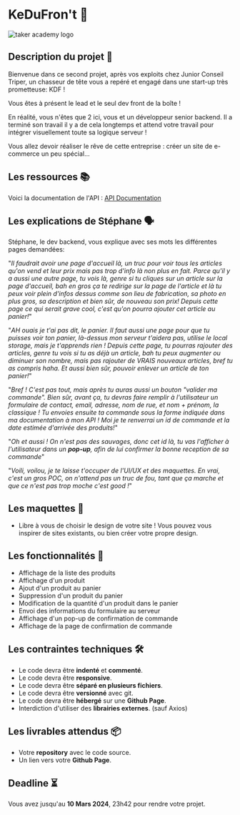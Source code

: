 # KeDuFron't 🛒

![taker academy logo](https://github.com/Taker-Academy/KeDuFron-t/assets/86067803/597e2e8c-c815-45e0-a243-715dcee4a742)

## Description du projet 📄

Bienvenue dans ce second projet, après vos exploits chez Junior Conseil Triper, un chasseur de tête vous a repéré et engagé dans une start-up très prometteuse: KDF !

Vous êtes à présent le lead et le seul dev front de la boîte !

En réalité, vous n'êtes que 2 ici, vous et un développeur senior backend. Il a terminé son travail il y a de cela longtemps et attend votre travail pour intégrer visuellement toute sa logique serveur !

Vous allez devoir réaliser le rêve de cette entreprise : créer un site de e-commerce un peu spécial...


## Les ressources 📚

Voici la documentation de l'API : [API Documentation](./API%20documentation.md)

## Les explications de Stéphane 🗣️

Stéphane, le dev backend, vous explique avec ses mots les différentes pages demandées:


"*Il faudrait avoir une page d'accueil là, un truc pour voir tous les articles qu'on vend et leur prix mais pas trop d'info là non plus en fait. Parce qu'il y a aussi une autre page, tu vois là, genre si tu cliques sur un article sur la page d'accueil, bah en gros ça te redirige sur la page de l'article et là tu peux voir plein d'infos dessus comme son lieu de fabrication, sa photo en plus gros, sa description et bien sûr, de nouveau son prix! Depuis cette page ce qui serait grave cool, c'est qu'on pourra ajouter cet article au panier!*"

"*AH ouais je t'ai pas dit, le panier. Il faut aussi une page pour que tu puisses voir ton panier, là-dessus mon serveur t'aidera pas, utilise le local storage, mais je t'apprends rien ! Depuis cette page, tu pourras rajouter des articles, genre tu vois si tu as déjà un article, bah tu peux augmenter ou diminuer son nombre, mais pas rajouter de VRAIS nouveaux articles, bref tu as compris haha. Et aussi bien sûr, pouvoir enlever un article de ton panier!*"

"*Bref ! C'est pas tout, mais après tu auras aussi un bouton "valider ma commande". Bien sûr, avant ça, tu devras faire remplir à l'utilisateur un formulaire de contact, email, adresse, nom de rue, et nom + prénom, la classique ! Tu envoies ensuite ta commande sous la forme indiquée dans ma documentation à mon API ! Moi je te renverrai un id de commande et la date estimée d'arrivée des produits!*"

"*Oh et aussi ! On n'est pas des sauvages, donc cet id là, tu vas l'afficher à l'utilisateur dans un **pop-up**, afin de lui confirmer la bonne reception de sa commande*"

"*Voili, voilou, je te laisse t'occuper de l'UI/UX et des maquettes. En vrai, c'est un gros POC, on n'attend pas un truc de fou, tant que ça marche et que ce n'est pas trop moche c'est good !*"

## Les maquettes 📐

- Libre à vous de choisir le design de votre site ! Vous pouvez vous inspirer de sites existants, ou bien créer votre propre design.

## Les fonctionnalités 🧰

- Affichage de la liste des produits
- Affichage d'un produit
- Ajout d'un produit au panier
- Suppression d'un produit du panier
- Modification de la quantité d'un produit dans le panier
- Envoi des informations du formulaire au serveur
- Affichage d'un pop-up de confirmation de commande
- Affichage de la page de confirmation de commande

## Les contraintes techniques 🛠️

- Le code devra être **indenté** et **commenté**.
- Le code devra être **responsive**.
- Le code devra être **séparé en plusieurs fichiers**.
- Le code devra être **versionné** avec git.
- Le code devra être **hébergé** sur une **Github Page**.
- Interdiction d'utiliser des **librairies externes**. (sauf Axios)

## Les livrables attendus 📦

- Votre **repository** avec le code source.
- Un lien vers votre **Github Page**.

## Deadline ⏳

Vous avez jusqu'au **10 Mars 2024**, 23h42 pour rendre votre projet.  
